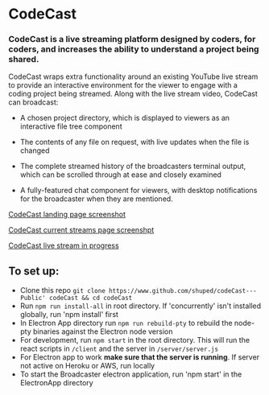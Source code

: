 # CodeCast

### CodeCast is a live streaming platform designed by coders, for coders, and increases the ability to understand a project being shared. 
CodeCast wraps extra functionality around an existing YouTube live stream to provide an interactive environment for the viewer to engage with a coding project being streamed. 
Along with the live stream video, CodeCast can broadcast:

- A chosen project directory, which is displayed to viewers as an interactive file tree component

- The contents of any file on request, with live updates when the file is changed

- The complete streamed history of the broadcasters terminal output, which can be scrolled through at ease and closely examined

- A fully-featured chat component for viewers, with desktop notifications for the broadcaster when they are mentioned.

[CodeCast landing page screenshot](https://imgur.com/a/WVnx48E "Landing page")

[CodeCast current streams page screenshpt](https://imgur.com/a/NLKXd5d "Current Streams")

[CodeCast live stream in progress](https://imgur.com/a/KaC7Z81 "A live stream in progress! Center pane is live stream video.")

## To set up:
- Clone this repo `git clone https://www.github.com/shuped/codeCast---Public' codeCast && cd codeCast`
- Run `npm run install-all` in root directory. If 'concurrently' isn't installed globally, run 'npm install' first
- In Electron App directory run `npm run rebuild-pty` to rebuild the node-pty binaries against the Electron node version
- For development, run `npm start` in the root directory. This will run the react scripts in `/client` and the server in `/server/server.js`
- For Electron app to work **make sure that the server is running**. If server not active on Heroku or AWS, run locally
- To start the Broadcaster electron application, run 'npm start' in the ElectronApp directory
